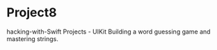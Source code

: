 # Project8
hacking-with-Swift Projects - UIKit Building a word guessing game and mastering strings.
